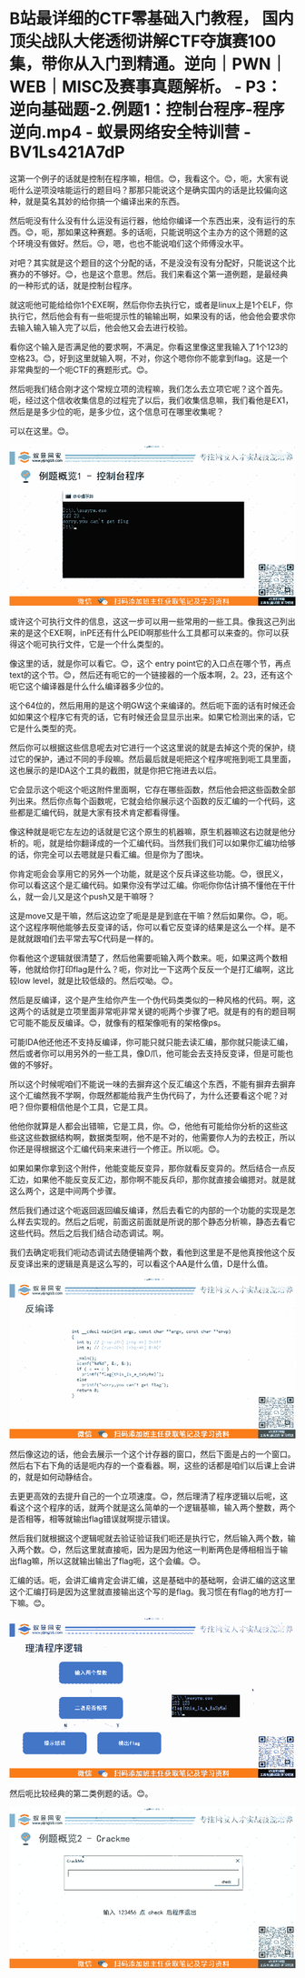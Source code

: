 # B站最详细的CTF零基础入门教程， 国内顶尖战队大佬透彻讲解CTF夺旗赛100集，带你从入门到精通。逆向｜PWN｜WEB｜MISC及赛事真题解析。 - P3：逆向基础题-2.例题1：控制台程序-程序逆向.mp4 - 蚁景网络安全特训营 - BV1Ls421A7dP

这第一个例子的话就是控制在程序嘛，相信。😊，我看这个。😊，呃，大家有说呃什么逆项没啥能运行的题目吗？那那只能说这个是确实国内的话是比较偏向这种，就是莫名其妙的给你搞一个编译出来的东西。

然后呃没有什么没有什么运没有运行器，他给你编译一个东西出来，没有运行的东西。😊，呃，那如果这种赛题。多的话呃，只能说明这个主办方的这个筛题的这个环境没有做好。然后。😔，嗯，也也不能说咱们这个师傅没水平。

对吧？其实就是这个题目的这个分配的话，不是没没有没有分配好，只能说这个比赛办的不够好。😊，也是这个意思。然后。我们来看这个第一道例题，是最经典的一种形式的话，就是控制台程序。

就这呃他可能给给你1个EXE啊，然后你你去执行它，或者是linux上是1个ELF，你执行它，然后他会有有一些呃提示性的输输出啊，如果没有的话，他会他会要求你去输入输入输入完了以后，他会他又会去进行校验。

看你这个输入是否满足他的要求啊，不满足。你看这里像这里我输入了1个123的空格23。😊，好到这里就输入啊，不对，你这个嗯你你不能拿到flag。这是一个非常典型的一个呃CTF的赛题形式。😊。

然后呃我们结合刚才这个常规立项的流程嘛，我们怎么去立项它呢？这个首先。呃，经过这个信收收集信息的过程完了以后，我们收集信息嘛，我们看他是EX1，然后是是多少位的呃，是多少位，这个信息可在哪里收集呢？

可以在这里。😊。

![](img/b2300fda318b25089a8c628a25a14bb8_1.png)

或许这个可执行文件的信息，这这一步可以用一些常用的一些工具。像我这己列出来的是这个EXE啊，inPE还有什么PEID啊那些什么工具都可以来查的。你可以获得这个呃可执行文件，它是一个什么类型的。

像这里的话，就是你可以看它。😊，这个 entry point它的入口点在哪个节，再点text的这个节。😊，然后还有呃它的一个链接器的一个版本啊，2。23，还有这个呃它这个编译器是什么什么编译器多少位的。

这个64位的，然后用用的是这个明GW这个来编译的。然后呃下面的话有时候还会如如果这个程序它有壳的话，它有时候还会显显示出来。如果它检测出来的话，它它是什么类型的壳。

然后你可以根据这些信息呢去对它进行一个这这里说的就是去掉这个壳的保护，绕过它的保护，通过不同的手段嘛。然后最后就是呃把这个程序呢拖到呃工具里面，这也展示的是IDA这个工具的截图，就是你把它拖进去以后。

它会显示这个呃这个呃这附件里面啊，它存在哪些函数，然后他会把这些函数全部列出来。然后你点每个函数呢，它就会给你展示这个函数的反汇编的一个代码，这些都是汇编代码，就是大家有技术肯定都看得懂。

像这种就是呃它左左边的话就是它这个原生的机器嘛，原生机器嘛这右边就是他分析的。呃，就是给你翻译成的一个汇编代码。当然我们我们可以如果你汇编功给够的话，你完全可以去嗯就是只看汇编。但是你为了图块。

你肯定呃会会享用它的另外一个功能，就是这个反兵译这些功能。😊，很民义，你可以看这这个是汇编代码。如果你没有学过汇编。你呃你你估计搞不懂他在干什么，就一会儿又是这个push又是干嘛呀？

这是move又是干嘛，然后这边空了呃是是是到底在干嘛？然后如果你。😊，呃。这个这程序啊他能够去反变译的话，你可以看它反变译的结果是这么一个样。是不是就就跟咱们去平常去写C代码是一样的。

你看他这个逻辑就很清楚了，然后他需要呃输入两个数来。呃，如果这两个数相等，他就给你打印flag是什么？呃，你对比一下这两个反反一个是打汇编啊，这比较low level，就是比较低级的。然后哎呦。😊。

然后是反编译，这个是产生给你产生一个伪代码类类似的一种风格的代码。啊，这这两个的话就是立项里面非常呃非常关键的呃两个步骤了吧。就是有的有的题目啊它可能不能反反编译。😊，就像有的框架像呃有的架格像ps。

可能IDA他还他还不支持反编译，你可能只就只能去读汇编，那你就只能读汇编，然后或者你可以用另外的一些工具，像D爪，他可能会去支持反变译，但是可能也做的不够好。

所以这个时候呢咱们不能说一味的去摒弃这个反汇编这个东西，不能有摒弃去摒弃这个汇编然我不学啊，你既然都能给我产生伪代码了，为什么还要看这个呢？对吧？但你要相信他是个工具，它是工具。

他他你就算是人都会出错嘛，它是工具，你。😊，他他有可能给你分析的这些这些这这些数据结构啊，数据类型啊，他不是不对的，他需要你人为的去校正，所以你还是得根据这个汇编代码来来进行一个修正。所以呃。😊。

如果如果你拿到这个附件，他能变能反变异，那你就看反变异的。然后结合一点反汇边，如果他不能反变反汇边，那你啊不能反兵印，那你就直接会编摁对。就是就这么两个，这是中间两个步骤。

然后我们通过这个呃返回返回编反编译，然后去看它的内部的一个功能的实现是怎么样去实现的。然后之后呢，前面这前面就是所说的那个静态分析嘛，静态去看它这些代码。然后之后我们结合动态调试。啊。

我们去确定呃我们呃动态调试去随便输两个数，看他到这里是不是他真按他这个反反变译出来的逻辑是真是这么写的，可以看这个AA是什么值，D是什么值。



![](img/b2300fda318b25089a8c628a25a14bb8_3.png)

然后像这边的话，他会去展示一个这个计存器的窗口，然后下面是占的一个窗口。然后右下右下角的话是呃内存的一个查看器。啊，这些的话都是咱们以后课上会讲的，就是如何动静结合。

去更更高效的去提升自己的一个立项速度。😊，然后理清了程序逻辑以后呢，这看这个这个程序的话，就两个就是这么简单的一个逻辑基嘛，输入两个整数，两个是否相等，相等就输出flag错误就啊提示错误。

然后我们就根据这个逻辑呢就去验证验证我们呃还是执行它，然后输入两个数，输入两个数。😊，然后这里就直接呃，因为是因为他这一判断两色是傅相相当于输出flag嘛，所以这就输出输出了flag呃，这个会编。😊。

汇编的话。呃，会讲汇编肯定会讲汇编，这是基础中的基础啊，会讲汇编的这这里这个汇编打码是因为这里就直接输出这个写的是flag。我习惯在有flag的地方打一下嘛。😊。



![](img/b2300fda318b25089a8c628a25a14bb8_5.png)

然后呃比较经典的第二类例题的话。😊。

![](img/b2300fda318b25089a8c628a25a14bb8_7.png)